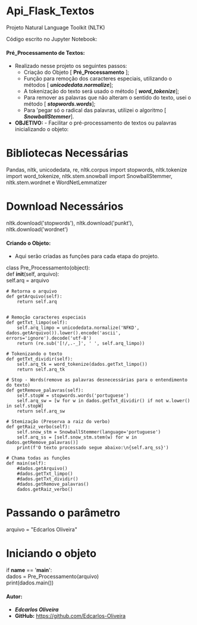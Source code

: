 # Api_Flask_Textos
 Projeto Natural Language Toolkit (NLTK)

Código escrito no Jupyter Notebook:

#### Pré_Processamento de Textos:
- Realizado nesse projeto os seguintes passos:  
    - Criação do Objeto [ __Pré_Processamento__ ];
    - Função para remoção dos caracteres especiais, utilizando o métodos [ __*unicodedata.normalize*__];
    - A tokenização do texto será usado o método [ __*word_tokenize*__];
    - Para remover as palavras que não alteram o sentido do texto, usei o método [ __*stopwords.words*__];
    - Para 'pegar só o radical das palavras, utilizei o algoritmo [ __*SnowballStemmer*__].
- __OBJETIVO:__ - Facilitar o pré-processamento de textos ou palavras inicializando o objeto:

# Bibliotecas Necessárias
Pandas, nltk, unicodedata, re, nltk.corpus import stopwords, nltk.tokenize import word_tokenize, nltk.stem.snowball import SnowballStemmer, nltk.stem.wordnet e WordNetLemmatizer

# Download Necessários
nltk.download('stopwords'), nltk.download('punkt'), nltk.download('wordnet')

#### Criando o Objeto:
- Aqui serão criadas as funções para cada etapa do projeto.

class Pre_Processamento(object):  
    def __init__(self, arquivo):  
        self.arq = arquivo

    # Retorna o arquivo
    def getArquivo(self):
        return self.arq
        

    # Remoção caracteres especiais
    def getTxt_limpo(self):
        self.arq_limpo = unicodedata.normalize('NFKD', dados.getArquivo()).lower().encode('ascii', errors='ignore').decode('utf-8')
        return (re.sub('[!/,.-_]', ' ', self.arq_limpo))

    # Tokenizando o texto
    def getTxt_dividir(self):
        self.arq_tk = word_tokenize(dados.getTxt_limpo())
        return self.arq_tk

    # Stop - Words(remove as palavras desnecessárias para o entendimento do texto)
    def getRemove_palavras(self):
        self.stopW = stopwords.words('portuguese')
        self.arq_sw = [w for w in dados.getTxt_dividir() if not w.lower() in self.stopW]
        return self.arq_sw 

    # Stemização (Preserva a raiz do verbo)
    def getRaiz_verbo(self):
        self.snow_stm = SnowballStemmer(language='portuguese')
        self.arq_ss = [self.snow_stm.stem(w) for w in dados.getRemove_palavras()]
        print(f'O texto processado segue abaixo:\n{self.arq_ss}')

    # Chama todas as funções
    def main(self):
        #dados.getArquivo()
        #dados.getTxt_limpo()
        #dados.getTxt_dividir()
        #dados.getRemove_palavras()
        dados.getRaiz_verbo()  

# Passando o parâmetro
arquivo = "Edcarlos Oliveira"  

# Iniciando o objeto
if __name__ == '__main__':  
    dados = Pre_Processamento(arquivo)  
    print(dados.main())  
	
#### Autor:
- __*Edcarlos Oliveira*__
- __GitHub:__ https://github.com/Edcarlos-Oliveira
